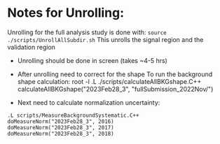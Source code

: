 # Notes for Unrolling:

Unrolling for the full analysis study is done with:
`source ./scripts/UnrollAllSubdir.sh`
This unrolls the signal region and the validation region

- Unrolling should be done in screen (takes ~4-5 hrs)

- After unrolling need to correct for the shape
To run the background shape calculation:
root -l
.L ./scripts/calculateAllBKGshape.C++
calculateAllBKGshape("2023Feb28_3", "fullSubmission_2022Nov/")

- Next need to calculate normalization uncertainty:
```
.L scripts/MeasureBackgroundSystematic.C++
doMeasureNorm("2023Feb28_3", 2016)
doMeasureNorm("2023Feb28_3", 2017)
doMeasureNorm("2023Feb28_3", 2018)
```

